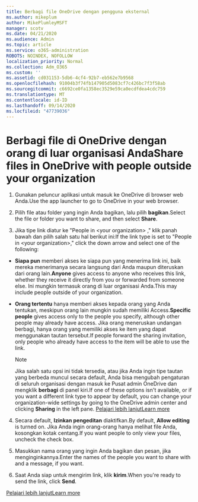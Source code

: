 ```yaml
---
title: Berbagi file OneDrive dengan pengguna eksternal
ms.author: mikeplum
author: MikePlumleyMSFT
manager: scotv
ms.date: 04/21/2020
ms.audience: Admin
ms.topic: article
ms.service: o365-administration
ROBOTS: NOINDEX, NOFOLLOW
localization_priority: Normal
ms.collection: Adm_O365
ms.custom: ''
ms.assetid: cd031153-5db6-4cf4-92b7-eb562e7b9568
ms.openlocfilehash: 91004b3f74fb147905d5083cf7c426bc7f3f58ab
ms.sourcegitcommit: c6692ce0fa1358ec3529e59ca0ecdfdea4cdc759
ms.translationtype: MT
ms.contentlocale: id-ID
ms.lasthandoff: 09/14/2020
ms.locfileid: "47739036"
---
```

# <a name="share-files-in-onedrive-with-people-outside-your-organization"></a><span data-ttu-id="ce7c2-102">Berbagi file di OneDrive dengan orang di luar organisasi Anda</span><span class="sxs-lookup"><span data-stu-id="ce7c2-102">Share files in OneDrive with people outside your organization</span></span>

1. <span data-ttu-id="ce7c2-103">Gunakan peluncur aplikasi untuk masuk ke OneDrive di browser web Anda.</span><span class="sxs-lookup"><span data-stu-id="ce7c2-103">Use the app launcher to go to OneDrive in your web browser.</span></span> 
    
2. <span data-ttu-id="ce7c2-104">Pilih file atau folder yang ingin Anda bagikan, lalu pilih **bagikan**.</span><span class="sxs-lookup"><span data-stu-id="ce7c2-104">Select the file or folder you want to share, and then select **Share**.</span></span> 
    
3. <span data-ttu-id="ce7c2-105">Jika tipe link diatur ke "People in \<your organization\> ," klik panah bawah dan pilih salah satu hal berikut ini:</span><span class="sxs-lookup"><span data-stu-id="ce7c2-105">If the link type is set to "People in \<your organization\>," click the down arrow and select one of the following:</span></span> 
    
  - <span data-ttu-id="ce7c2-106">**Siapa pun** memberi akses ke siapa pun yang menerima link ini, baik mereka menerimanya secara langsung dari Anda maupun diteruskan dari orang lain.</span><span class="sxs-lookup"><span data-stu-id="ce7c2-106">**Anyone** gives access to anyone who receives this link, whether they receive it directly from you or forwarded from someone else.</span></span> <span data-ttu-id="ce7c2-107">Ini mungkin termasuk orang di luar organisasi Anda.</span><span class="sxs-lookup"><span data-stu-id="ce7c2-107">This may include people outside of your organization.</span></span> 
    
  - <span data-ttu-id="ce7c2-108">**Orang tertentu** hanya memberi akses kepada orang yang Anda tentukan, meskipun orang lain mungkin sudah memiliki Access.</span><span class="sxs-lookup"><span data-stu-id="ce7c2-108">**Specific people** gives access only to the people you specify, although other people may already have access.</span></span> <span data-ttu-id="ce7c2-109">Jika orang meneruskan undangan berbagi, hanya orang yang memiliki akses ke item yang dapat menggunakan tautan tersebut.</span><span class="sxs-lookup"><span data-stu-id="ce7c2-109">If people forward the sharing invitation, only people who already have access to the item will be able to use the link.</span></span> 
    
    > [!NOTE]
    > <span data-ttu-id="ce7c2-110">Jika salah satu opsi ini tidak tersedia, atau jika Anda ingin tipe tautan yang berbeda muncul secara default, Anda bisa mengubah pengaturan di seluruh organisasi dengan masuk ke Pusat admin OneDrive dan mengklik **berbagi** di panel kiri.</span><span class="sxs-lookup"><span data-stu-id="ce7c2-110">If one of these options isn't available, or if you want a different link type to appear by default, you can change your organization-wide settings by going to the OneDrive admin center and clicking **Sharing** in the left pane.</span></span> [<span data-ttu-id="ce7c2-111">Pelajari lebih lanjut</span><span class="sxs-lookup"><span data-stu-id="ce7c2-111">Learn more</span></span>](https://go.microsoft.com/fwlink/?linkid=871961)
  
4. <span data-ttu-id="ce7c2-112">Secara default, **Izinkan pengeditan** diaktifkan.</span><span class="sxs-lookup"><span data-stu-id="ce7c2-112">By default, **Allow editing** is turned on.</span></span> <span data-ttu-id="ce7c2-113">Jika Anda ingin orang-orang hanya melihat file Anda, kosongkan kotak centang.</span><span class="sxs-lookup"><span data-stu-id="ce7c2-113">If you want people to only view your files, uncheck the check box.</span></span> 
    
5. <span data-ttu-id="ce7c2-114">Masukkan nama orang yang ingin Anda bagikan dan pesan, jika menginginkannya.</span><span class="sxs-lookup"><span data-stu-id="ce7c2-114">Enter the names of the people you want to share with and a message, if you want.</span></span>
    
6. <span data-ttu-id="ce7c2-115">Saat Anda siap untuk mengirim link, klik **kirim**.</span><span class="sxs-lookup"><span data-stu-id="ce7c2-115">When you're ready to send the link, click **Send**.</span></span> 
    
[<span data-ttu-id="ce7c2-116">Pelajari lebih lanjut</span><span class="sxs-lookup"><span data-stu-id="ce7c2-116">Learn more</span></span>](https://go.microsoft.com/fwlink/?linkid=871861)
  

